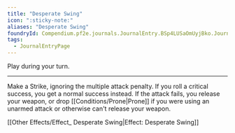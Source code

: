 ```yaml
---
title: "Desperate Swing"
icon: ":sticky-note:"
aliases: "Desperate Swing"
foundryId: Compendium.pf2e.journals.JournalEntry.BSp4LUSaOmUyjBko.JournalEntryPage.d15Zjdqplmj7ZTKK
tags:
  - JournalEntryPage
---
```

Play during your turn.

* * *

Make a Strike, ignoring the multiple attack penalty. If you roll a critical success, you get a normal success instead. If the attack fails, you release your weapon, or drop [[Conditions/Prone|Prone]] if you were using an unarmed attack or otherwise can't release your weapon.

[[Other Effects/Effect_ Desperate Swing|Effect: Desperate Swing]]